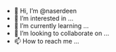 - 👋 Hi, I’m @naserdeen
- 👀 I’m interested in ...
- 🌱 I’m currently learning ...
- 💞️ I’m looking to collaborate on ...
- 📫 How to reach me ...

<!---
naserdeen/naserdeen is a ✨ special ✨ repository because its `README.md` (this file) appears on your GitHub profile.
You can click the Preview link to take a look at your changes.
--->
